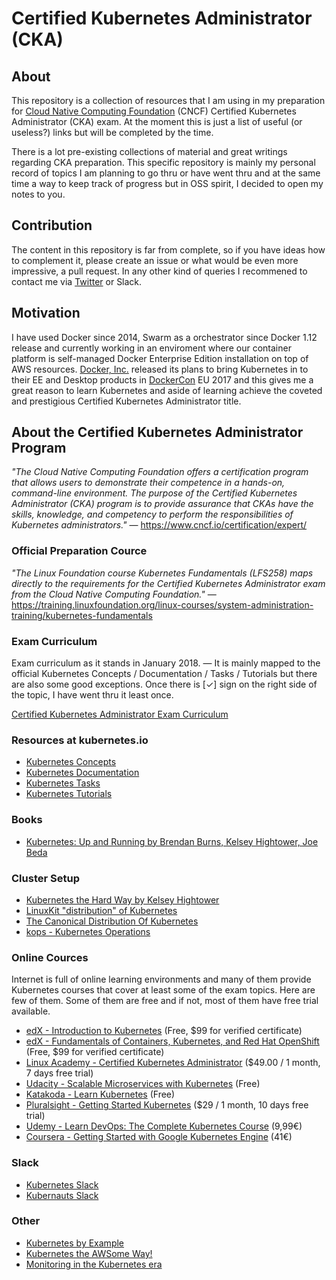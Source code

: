 # Certified Kubernetes Administrator (CKA)

## About

This repository is a collection of resources that I am using in my preparation for [Cloud Native Computing Foundation](https://www.cncf.io/) (CNCF) Certified Kubernetes Administrator (CKA) exam. At the moment this is just a list of useful (or useless?) links but will be completed by the time.

There is a lot pre-existing collections of material and great writings regarding CKA preparation. This specific repository is mainly my personal record of topics I am planning to go thru or have went thru and at the same time a way to keep track of progress but in OSS spirit, I decided to open my notes to you.

## Contribution

The content in this repository is far from complete, so if you have ideas how to complement it, please create an issue or what would be even more impressive, a pull request. In any other kind of queries I recommened to contact me via [Twitter](https://twitter.com/nikovirtala) or Slack.

## Motivation

I have used Docker since 2014, Swarm as a orchestrator since Docker 1.12 release and currently working in an enviroment where our container platform is self-managed Docker Enterprise Edition installation on top of AWS  resources. [Docker, Inc.](https://www.docker.com/) released its plans to bring Kubernetes in to their EE and Desktop products in [DockerCon](https://2018.dockercon.com/) EU 2017 and this gives me a great reason to learn Kubernetes and aside of learning achieve the coveted and prestigious Certified Kubernetes Administrator title.

## About the Certified Kubernetes Administrator Program

_"The Cloud Native Computing Foundation offers a certification program that allows users to demonstrate their competence in a hands-on, command-line environment. The purpose of the Certified Kubernetes Administrator (CKA) program is to provide assurance that CKAs have the skills, knowledge, and competency to perform the responsibilities of Kubernetes administrators."_ — https://www.cncf.io/certification/expert/

### Official Preparation Cource

_"The Linux Foundation course Kubernetes Fundamentals (LFS258) maps directly to the requirements for the Certified Kubernetes Administrator exam from the Cloud Native Computing Foundation."_ — https://training.linuxfoundation.org/linux-courses/system-administration-training/kubernetes-fundamentals

### Exam Curriculum
Exam curriculum as it stands in January 2018. — It is mainly mapped to the official Kubernetes Concepts / Documentation / Tasks / Tutorials but there are also some good exceptions. Once there is \[✓\] sign on the right side of the topic, I have went thru it least once.

[Certified Kubernetes Administrator Exam Curriculum](https://github.com/nikovirtala/Certified-Kubernetes-Administrator-CKA/blob/master/Curriculum.md)

### Resources at kubernetes.io
+ [Kubernetes Concepts](https://kubernetes.io/docs/concepts/)
+ [Kubernetes Documentation](https://kubernetes.io/docs/home/)
+ [Kubernetes Tasks](https://kubernetes.io/docs/tasks/)
+ [Kubernetes Tutorials](https://kubernetes.io/docs/tutorials/)

### Books
+ [Kubernetes: Up and Running by Brendan Burns, Kelsey Hightower, Joe Beda](http://shop.oreilly.com/product/0636920043874.do)

### Cluster Setup
+ [Kubernetes the Hard Way by Kelsey Hightower](https://github.com/kelseyhightower/kubernetes-the-hard-way)
+ [LinuxKit "distribution" of Kubernetes](https://github.com/linuxkit/kubernetes)
+ [The Canonical Distribution Of Kubernetes](https://jujucharms.com/canonical-kubernetes/)
+ [kops - Kubernetes Operations](https://github.com/kubernetes/kops)

### Online Cources
Internet is full of online learning environments and many of them provide Kubernetes courses that cover at least some of the exam topics. Here are few of them. Some of them are free and if not, most of them have free trial available.
+ [edX - Introduction to Kubernetes](https://www.edx.org/course/introduction-kubernetes-linuxfoundationx-lfs158x) \(Free, $99 for verified certificate\)
+ [edX - Fundamentals of Containers, Kubernetes, and Red Hat OpenShift](https://www.edx.org/course/fundamentals-containers-kubernetes-red-hat-do081x) \(Free, $99 for verified certificate\)
+ [Linux Academy - Certified Kubernetes Administrator](https://linuxacademy.com/linux/training/course/name/certified-kubernetes-administrator-preparation-course) \($49.00 / 1 month, 7 days free trial\)
+ [Udacity - Scalable Microservices with Kubernetes](https://eu.udacity.com/course/scalable-microservices-with-kubernetes--ud615) \(Free\)
+ [Katakoda - Learn Kubernetes](https://www.katacoda.com/courses/kubernetes) \(Free\)
+ [Pluralsight - Getting Started Kubernetes](https://www.pluralsight.com/courses/getting-started-kubernetes) \($29 / 1 month, 10 days free trial\)
+ [Udemy - Learn DevOps: The Complete Kubernetes Course](https://www.udemy.com/learn-devops-the-complete-kubernetes-course) \(9,99€\)
+ [Coursera - Getting Started with Google Kubernetes Engine](https://www.coursera.org/learn/google-kubernetes-engine) \(41€\)

### Slack
+ [Kubernetes Slack](http://slack.k8s.io/)
+ [Kubernauts Slack](https://kubernauts-slack-join.herokuapp.com/)

### Other
+ [Kubernetes by Example](http://kubernetesbyexample.com/)
+ [Kubernetes the AWSome Way!](https://github.com/aws-samples/aws-workshop-for-kubernetes)
+ [Monitoring in the Kubernetes era](https://www.datadoghq.com/blog/monitoring-kubernetes-era/)
